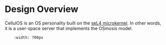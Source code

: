 # Design Overview


CellulOS is an OS personality built on the [seL4 microkernel](https://sel4.systems/).
In other words, it is a user-space server that
implements the OSmosis model.

```{image} ../figures/CellulOS_Arch.png
    :width: 700px
```